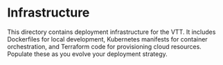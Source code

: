# Infrastructure

This directory contains deployment infrastructure for the VTT. It
includes Dockerfiles for local development, Kubernetes manifests for
container orchestration, and Terraform code for provisioning cloud
resources. Populate these as you evolve your deployment strategy.